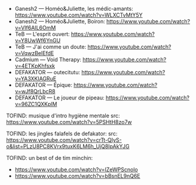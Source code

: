 


- Ganesh2 — Homéo&Juliette, les médic-amants: https://www.youtube.com/watch?v=WLXCTvMtY5Y
- Ganesh2 — Homéo&Juliette, Boiron: https://www.youtube.com/watch?v=VIf6AIL6OmM
- TeB — L'esprit ouvert: https://www.youtube.com/watch?v=Y8UwWf6YnGU
- TeB — J'ai comme un doute: https://www.youtube.com/watch?v=VqwzBeIEfdE
- Cadmium — Void Therapy: https://www.youtube.com/watch?v=4ETKpKhfsxk
- DEFAKATOR — outecitutu: https://www.youtube.com/watch?v=YA3XKIAGRuE
- DEFAKATOR — Épique: https://www.youtube.com/watch?v=wJf8QrLbcR8
- DEFAKATOR — Le joueur de pipeau: https://www.youtube.com/watch?v=96ZC1QXKplM


TOFIND: musique d'intro hygiène mentale
src: https://www.youtube.com/watch?v=5PSHtH8zo7w

TOFIND: les jingles falafels de defakator:
src: https://www.youtube.com/watch?v=crTt-QIyS-o&list=PLzU8PC8KVrx9tuxK6LM6h_UjQ8IpAkYJG

TOFIND: un best of de tim minchin:
- https://www.youtube.com/watch?v=IZeWPScnolo
- https://www.youtube.com/watch?v=bBsnEL9nQ6E
